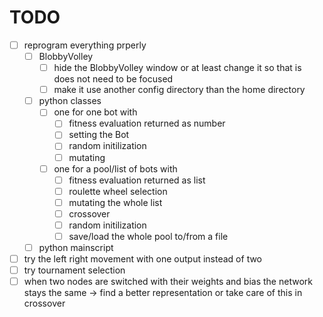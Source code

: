 # TODO

* [ ] reprogram everything prperly
  * [ ] BlobbyVolley
    * [ ] hide the BlobbyVolley window or at least change it so that is does not need to be focused
    * [ ] make it use another config directory than the home directory
  * [ ] python classes
    * [ ] one for one bot with
      * [ ] fitness evaluation returned as number
      * [ ] setting the Bot
      * [ ] random initilization
      * [ ] mutating
    * [ ] one for a pool/list of bots with
      * [ ] fitness evaluation returned as list
      * [ ] roulette wheel selection
      * [ ] mutating the whole list
      * [ ] crossover
      * [ ] random initilization
      * [ ] save/load the whole pool to/from a file
  * [ ] python mainscript
* [ ] try the left right movement with one output instead of two
* [ ] try tournament selection
* [ ] when two nodes are switched with their weights and bias the network stays the same -> find a better representation or take care of this in crossover

